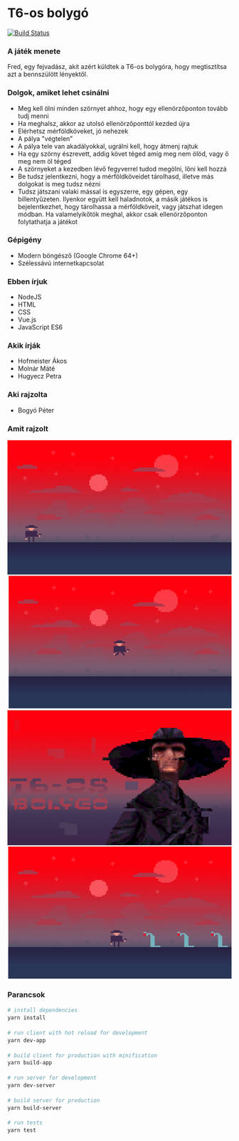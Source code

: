 # T6-os bolygó
[![Build Status](https://travis-ci.org/akoshofmeister/planett6.svg?branch=add-vuejs-base)](https://travis-ci.org/akoshofmeister/planett6)
### A játék menete
Fred, egy fejvadász, akit azért küldtek a T6-os bolygóra, hogy megtisztítsa azt a bennszülött lényektől. 

### Dolgok, amiket lehet csinálni
- Meg kell ölni minden szörnyet ahhoz, hogy egy ellenörzőponton tovább tudj menni
- Ha meghalsz, akkor az utolsó ellenörzőponttól kezded újra
- Elérhetsz mérföldköveket, jó nehezek
- A pálya "végtelen"
- A pálya tele van akadályokkal, ugrálni kell, hogy átmenj rajtuk
- Ha egy szörny észrevett, addig követ téged amíg meg nem ölöd, vagy ő meg nem öl téged
- A szörnyeket a kezedben lévő fegyverrel tudod megölni, lőni kell hozzá
- Be tudsz jelentkezni, hogy a mérföldköveidet tárolhasd, illetve más dolgokat is meg tudsz nézni
- Tudsz játszani valaki mással is egyszerre, egy gépen, egy billentyűzeten. Ilyenkor együtt kell haladnotok, a másik játékos is 
bejelentkezhet, hogy tárolhassa a mérföldköveit, vagy játszhat idegen módban. Ha valamelyikőtök meghal, akkor csak ellenörzőponton
folytathatja a játékot

### Gépigény
- Modern böngésző (Google Chrome 64+)
- Szélessávú internetkapcsolat

### Ebben írjuk
- NodeJS
- HTML
- CSS
- Vue.js
- JavaScript ES6

### Akik írják
- Hofmeister Ákos
- Molnár Máté
- Hugyecz Petra

### Aki rajzolta
- Bogyó Péter

### Amit rajzolt
![Fred megy](https://raw.githubusercontent.com/akoshofmeister/planett6/master/images/readme/1.png)
![Fred ugrik](https://raw.githubusercontent.com/akoshofmeister/planett6/master/images/readme/2.png)
![Játék indítása](https://raw.githubusercontent.com/akoshofmeister/planett6/master/images/readme/3.png)
![Fred és a lények](https://raw.githubusercontent.com/akoshofmeister/planett6/master/images/readme/4.png)

### Parancsok

``` bash
# install dependencies
yarn install

# run client with hot reload for development 
yarn dev-app

# build client for production with minification
yarn build-app

# run server for development
yarn dev-server

# build server for production
yarn build-server

# run tests
yarn test
```
